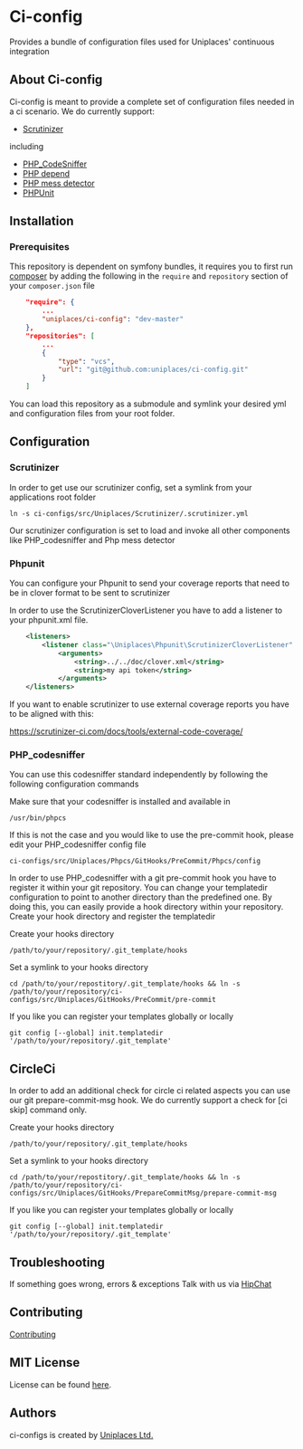 Ci-config
=========

Provides a bundle of configuration files used for Uniplaces' continuous integration

About Ci-config
---------------

Ci-config is meant to provide a complete set of configuration files needed in a ci scenario. We do currently support:

* [Scrutinizer](https://scrutinizer-ci.com) 

including 

* [PHP_CodeSniffer](http://pear.php.net/package/PHP_CodeSniffer)
* [PHP depend](http://pdepend.org/)
* [PHP mess detector](http://phpmd.org/)
* [PHPUnit](https://phpunit.de)

Installation
------------------

### Prerequisites

This repository is dependent on symfony bundles, it requires you to first run [composer](http://getcomposer.org) by adding the following in the `require` and `repository` section of your `composer.json` file 

``` json
    "require": {
        ...
        "uniplaces/ci-config": "dev-master"
    },
    "repositories": [
        ...
        {
            "type": "vcs",
            "url": "git@github.com:uniplaces/ci-config.git"
        }
    ]
```

You can load this repository as a submodule and symlink your desired yml and configuration files from your root folder.


Configuration
-------------

### Scrutinizer

In order to get use our scrutinizer config, set a symlink from your applications root folder

```
ln -s ci-configs/src/Uniplaces/Scrutinizer/.scrutinizer.yml
```

Our scrutinizer configuration is set to load and invoke all other components like PHP_codesniffer and Php mess detector

### Phpunit

You can configure your Phpunit to send your coverage reports that need to be in clover format to be sent to scrutinizer


In order to use the ScrutinizerCloverListener you have to add a listener to your phpunit.xml file. 

``` xml
    <listeners>
        <listener class="\Uniplaces\Phpunit\ScrutinizerCloverListener" file="ci-configs/src/Uniplaces/Phpunit/ScrutinizerCloverListener.php"/>
            <arguments>
                <string>../../doc/clover.xml</string>
                <string>my api token</string>
            </arguments>
    </listeners>
```

If you want to enable scrutinizer to use external coverage reports you have to be aligned with this:

https://scrutinizer-ci.com/docs/tools/external-code-coverage/

### PHP_codesniffer

You can use this codesniffer standard independently by following the following configuration commands


Make sure that your codesniffer is installed and available in 

```
/usr/bin/phpcs
```

If this is not the case and you would like to use the pre-commit hook, please edit your PHP_codesniffer config file 

```
ci-configs/src/Uniplaces/Phpcs/GitHooks/PreCommit/Phpcs/config
```

In order to use PHP_codesniffer with a git pre-commit hook you have to register it within your git repository. 
You can change your templatedir configuration to point to another directory than the predefined one. By doing this,
you can easily provide a hook directory within your repository. Create your hook directory and register the templatedir

Create your hooks directory

```
/path/to/your/repository/.git_template/hooks
```

Set a symlink to your hooks directory

```
cd /path/to/your/repostitory/.git_template/hooks && ln -s /path/to/your/repository/ci-configs/src/Uniplaces/GitHooks/PreCommit/pre-commit
```


If you like you can register your templates globally or locally

```
git config [--global] init.templatedir '/path/to/your/repository/.git_template'
```

CircleCi
---------

In order to add an additional check for circle ci related aspects you can use our git prepare-commit-msg hook.
We do currently support a check for [ci skip] command only.

Create your hooks directory

```
/path/to/your/repository/.git_template/hooks
```

Set a symlink to your hooks directory

```
cd /path/to/your/repostitory/.git_template/hooks && ln -s /path/to/your/repository/ci-configs/src/Uniplaces/GitHooks/PrepareCommitMsg/prepare-commit-msg
```


If you like you can register your templates globally or locally

```
git config [--global] init.templatedir '/path/to/your/repository/.git_template'
```



Troubleshooting
---------------

If something goes wrong, errors & exceptions Talk with us via [HipChat](https://www.hipchat.com/g5fiCwbCI)

Contributing
------------

[Contributing](CONTRIBUTING.md)

MIT License
-----------

License can be found [here](https://github.com/Uniplaces/ci-configs/blob/master/LICENSE).

Authors
-------

ci-configs is created by [Uniplaces Ltd.](https://www.uniplaces.com)
